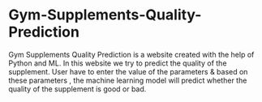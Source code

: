 # Gym-Supplements-Quality-Prediction
Gym Supplements Quality Prediction is a website created with the help of Python and  ML. In this website we try to predict the quality of the supplement. User have to enter the value of the parameters &amp; based on these parameters , the machine learning model will predict whether the quality of the supplement is good or bad.
